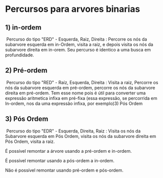 # Percursos para arvores binarias



## 1) in-ordem

​	Percurso do tipo "ERD" - Esquerda, Raiz, Direita : Percorre os nós da subarvore esquerda em in-Ordem, visita a raiz, e depois visita os nós da subarvore direita em in-orem. Seu percurso é identico a uma busca em profundidade. 

## 2) Pré-ordem

​	Percurso do tipo "RED" -  Raíz, Esquerda, Direita : Visita a raiz, Percorre os nós da subarvore esquerda em pré-ordem, percorre os nós da subarvore direita em pré-ordem. Tem esse nome pois é útil para converter uma expressão aritmetica infixa em pré-fixa (essa expressão, se percorrida em In-ordem, nos da uma expressão infixa, por exemplo)3) Pós Ordem

## 3) Pós Ordem

​	Percurso do tipo "EDR" - Esquerda, Direita, Raiz : Visita os nós da Subarvore esquerda em Pós Ordem, visita os nós da subarvore direita em Pós Ordem, visita a raiz.



É possível remontar a árvore usando a pré-ordem e in-ordem.

É possível remontar usando a pós-ordem a in-ordem.

Não é possível remontar usando pré-ordem e pós-ordem.